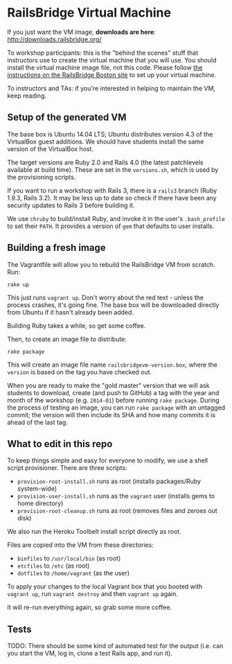 # RailsBridge Virtual Machine

If you just want the VM image, **downloads are here**: http://downloads.railsbridge.org/

To workshop participants: this is the "behind the scenes" stuff that instructors use to create the virtual machine that you will use. You should install the virtual machine image file, not this code. Please follow [the instructions on the RailsBridge Boston site](http://docs.railsbridgeboston.org/installfest/) to set up your virtual machine.

To instructors and TAs: if you're interested in helping to maintain the VM, keep reading.

## Setup of the generated VM

The base box is Ubuntu 14.04 LTS; Ubuntu distributes version 4.3 of the VirtualBox guest additions. We should have students install the same version of the VirtualBox host.

The target versions are Ruby 2.0 and Rails 4.0 (the latest patchlevels available at build time). These are set in the `versions.sh`, which is used by the provisioning scripts.

If you want to run a workshop with Rails 3, there is a `rails3` branch (Ruby 1.9.3, Rails 3.2). It may be less up to date so check if there have been any security updates to Rails 3 before building it.

We use `chruby` to build/install Ruby, and invoke it in the user's `.bash_profile` to set their `PATH`. It provides a version of `gem` that defaults to user installs.

## Building a fresh image

The Vagrantfile will allow you to rebuild the RailsBridge VM from scratch. Run:

    rake up

This just runs `vagrant up`. Don't worry about the red text - unless the process
crashes, it's going fine. The base box will be downloaded directly from Ubuntu
if it hasn't already been added.

Building Ruby takes a while, so get some coffee.

Then, to create an image file to distribute:

    rake package

This will create an image file name `railsbridgevm-version.box`, where the `version` is based on the tag you have checked out.

When you are ready to make the "gold master" version that we will ask students to download, create (and push to GitHub) a tag with the year and month of the workshop (e.g. `2014-01`) before running `rake package`. During the process of testing an image, you can run `rake package` with an untagged commit; the version will then include its SHA and how many commits it is ahead of the last tag.

## What to edit in this repo

To keep things simple and easy for everyone to modify, we use a shell script provisioner. There are three scripts:

* `provision-root-install.sh` runs as root (installs packages/Ruby system-wide)
* `provision-user-install.sh` runs as the `vagrant` user (installs gems to home directory)
* `provision-root-cleanup.sh` runs as root (removes files and zeroes out disk)

We also run the Heroku Toolbelt install script directly as root.

Files are copied into the VM from these directories:

* `binfiles` to `/usr/local/bin` (as root)
* `etcfiles` to `/etc` (as root)
* `dotfiles` to `/home/vagrant` (as the user)

To apply your changes to the local Vagrant box that you booted with `vagrant
up`, run `vagrant destroy` and then `vagrant up` again.

It will re-run everything again, so grab some more coffee.

## Tests

TODO: There should be some kind of automated test for the output (i.e. can you start the VM, log in, clone a test Rails app, and run it).
